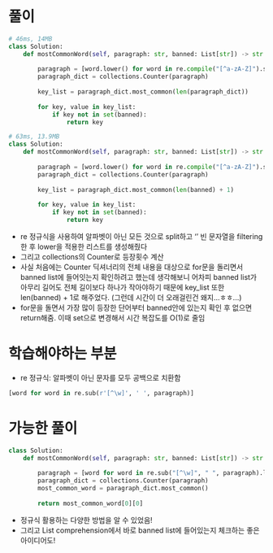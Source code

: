 # 풀이

```python
# 46ms, 14MB
class Solution:
    def mostCommonWord(self, paragraph: str, banned: List[str]) -> str:
        
        paragraph = [word.lower() for word in re.compile("[^a-zA-Z]").split(paragraph) if word != '']
        paragraph_dict = collections.Counter(paragraph)
        
        key_list = paragraph_dict.most_common(len(paragraph_dict))
        
        for key, value in key_list:
            if key not in set(banned):
                return key
```

```python
# 63ms, 13.9MB
class Solution:
    def mostCommonWord(self, paragraph: str, banned: List[str]) -> str:
        
        paragraph = [word.lower() for word in re.compile("[^a-zA-Z]").split(paragraph) if word != '']
        paragraph_dict = collections.Counter(paragraph)
        
        key_list = paragraph_dict.most_common(len(banned) + 1)
        
        for key, value in key_list:
            if key not in set(banned):
                return key
```

- re 정규식을 사용하여 알파벳이 아닌 모든 것으로 split하고 ‘’ 빈 문자열을 filtering한 후 lower을 적용한 리스트를 생성해줬다
- 그리고 collections의 Counter로 등장횟수 계산
- 사실 처음에는 Counter 딕셔너리의 전체 내용을 대상으로 for문을 돌리면서 banned list에 들어잇는지 확인하려고 했는데 생각해보니 어차피 banned list가 아무리 길어도 전체 길이보다 하나가 작아야하기 때문에 key_list 또한 len(banned) + 1로 해주었다. (그런데 시간이 더 오래걸린건 왜지...ㅎㅎ...)
- for문을 돌면서 가장 많이 등장한 단어부터 banned안에 있는지 확인 후 없으면 return해줌. 이때 set으로 변경해서 시간 복잡도를 O(1)로 줄임

# 학습해야하는 부분

- re 정규식: 알파벳이 아닌 문자를 모두 공백으로 치환함

```python
[word for word in re.sub(r'[^\w]', ' ', paragraph)]
```

# 가능한 풀이

```python
class Solution:
    def mostCommonWord(self, paragraph: str, banned: List[str]) -> str:
        
        paragraph = [word for word in re.sub("[^\w]", " ", paragraph).lower().split() if word not in set(banned)]
        paragraph_dict = collections.Counter(paragraph)
        most_common_word = paragraph_dict.most_common()
        
        return most_common_word[0][0]
```

- 정규식 활용하는 다양한 방법을 알 수 있었음!
- 그리고 List comprehension에서 바로 banned list에 들어있는지 체크하는 좋은 아이디어도!
